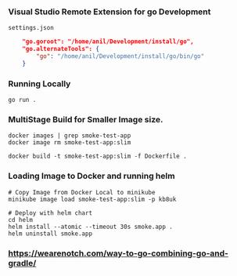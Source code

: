 
### Visual Studio Remote Extension for go Development
    settings.json
```json
    "go.goroot": "/home/anil/Development/install/go",
    "go.alternateTools": {
        "go": "/home/anil/Development/install/go/bin/go"
    }
```


### Running Locally
```shell
go run .
```

### MultiStage Build for Smaller Image size. 
```shell
docker images | grep smoke-test-app
docker image rm smoke-test-app:slim 

docker build -t smoke-test-app:slim -f Dockerfile .
```

### Loading Image to Docker and running helm
```shell
# Copy Image from Docker Local to minikube 
minikube image load smoke-test-app:slim -p kb8uk

# Deploy with helm chart
cd helm
helm install --atomic --timeout 30s smoke.app .
helm uninstall smoke.app
```


### https://wearenotch.com/way-to-go-combining-go-and-gradle/